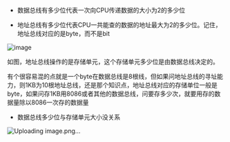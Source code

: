 * 数据总线有多少位代表一次向CPU传递数据的大小为2的多少位    

* 地址总线有多少位代表CPU一共能查的数据的地址最大为2的多少位。记住，地址总线对应的是byte，而不是bit    

![image](https://user-images.githubusercontent.com/74129445/152674231-6c6c1c15-8c53-4ffa-aaae-d459fb30f55d.png)   

如图，地址总线操作的是存储单元，这个存储单元多少位是由数据总线决定的。     


有个很容易混的点就是一个byte在数据总线是8根线，但如果问地址总线的寻址能力，则1KB为10根地址总线，还是那个知识点，地址总线对应的存储单位一般是byte，如果问存1KB用8086或者其他的数据总线，问要存多少次，就要用存的数据量除以8086一次存的数据量    



* 数据总线多少位与存储单元大小没关系   


![Uploading image.png…]()

